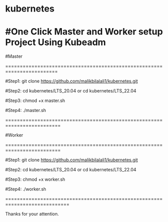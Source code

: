 # kubernetes
#One Click Master and Worker setup Project Using Kubeadm
========================================================================

#Master

========================================================================

#Step1:
git clone https://github.com/malikbilalali1/kubernetes.git

#Step2:
cd kubernetes/LTS_20.04 
or
cd kubernetes/LTS_22.04

#Step3:
chmod +x master.sh

#Step4:
./master.sh

=========================================================================

#Worker

=========================================================================

#Step1:
git clone https://github.com/malikbilalali1/kubernetes.git

#Step2:
cd kubernetes/LTS_20.04 
or
cd kubernetes/LTS_22.04

#Step3:
chmod +x worker.sh

#Step4:
./worker.sh

============================================================================

Thanks for your attention.
